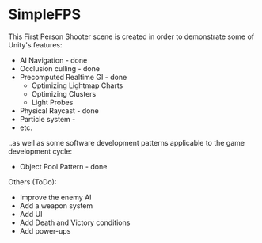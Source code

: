 # SimpleFPS

This First Person Shooter scene is created in order to demonstrate some of Unity's features:
- AI Navigation 		- done
- Occlusion culling		- done
- Precomputed Realtime GI	- done
	- Optimizing Lightmap Charts
	- Optimizing Clusters
	- Light Probes
- Physical Raycast		- done
- Particle system		- 
- etc.

..as well as some software development patterns applicable to the game development cycle:
- Object Pool Pattern - done

Others (ToDo):
- Improve the enemy AI
- Add a weapon system
- Add UI
- Add Death and Victory conditions
- Add power-ups
